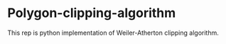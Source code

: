 # Polygon-clipping-algorithm
This rep is python implementation of Weiler-Atherton clipping algorithm.


